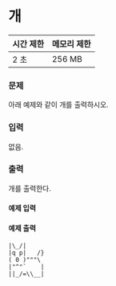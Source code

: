 # 개

|시간 제한|메모리 제한|
|:--------|:----------|
|2 초|256 MB|

### 문제
아래 예제와 같이 개를 출력하시오.

### 입력
없음.

### 출력
개를 출력한다.

#### 예제 입력

#### 예제 출력

```
|\_/|
|q p|   /}
( 0 )"""\
|"^"`    |
||_/=\\__|
```
